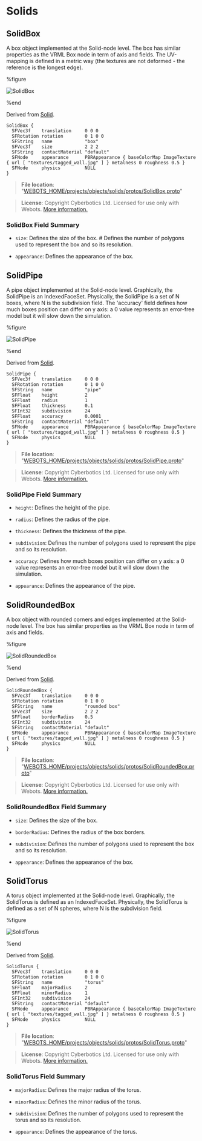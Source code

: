 # Solids

## SolidBox

A box object implemented at the Solid-node level.
The box has similar properties as the VRML Box node in term of axis and fields.
The UV-mapping is defined in a metric way (the textures are not deformed - the reference is the longest edge).

%figure

![SolidBox](images/objects/solids/SolidBox/model.png)

%end

Derived from [Solid](../reference/solid.md).

```
SolidBox {
  SFVec3f    translation     0 0 0
  SFRotation rotation        0 1 0 0
  SFString   name            "box"
  SFVec3f    size            2 2 2
  SFString   contactMaterial "default"
  SFNode     appearance      PBRAppearance { baseColorMap ImageTexture { url [ "textures/tagged_wall.jpg" ] } metalness 0 roughness 0.5 }
  SFNode     physics         NULL
}
```

> **File location**: "[WEBOTS\_HOME/projects/objects/solids/protos/SolidBox.proto](https://github.com/omichel/webots/tree/master/projects/objects/solids/protos/SolidBox.proto)"

> **License**: Copyright Cyberbotics Ltd. Licensed for use only with Webots.
[More information.](https://cyberbotics.com/webots_assets_license)

### SolidBox Field Summary

- `size`: Defines the size of the box.                                                                                                             # Defines the number of polygons used to represent the box and so its resolution.

- `appearance`: Defines the appearance of the box.

## SolidPipe

A pipe object implemented at the Solid-node level.
Graphically, the SolidPipe is an IndexedFaceSet.
Physically, the SolidPipe is a set of N boxes, where N is the subdivision field.
The 'accuracy' field defines how much boxes position can differ on y axis: a 0 value represents an error-free model but it will slow down the simulation.

%figure

![SolidPipe](images/objects/solids/SolidPipe/model.png)

%end

Derived from [Solid](../reference/solid.md).

```
SolidPipe {
  SFVec3f    translation     0 0 0
  SFRotation rotation        0 1 0 0
  SFString   name            "pipe"
  SFFloat    height          2
  SFFloat    radius          1
  SFFloat    thickness       0.1
  SFInt32    subdivision     24
  SFFloat    accuracy        0.0001
  SFString   contactMaterial "default"
  SFNode     appearance      PBRAppearance { baseColorMap ImageTexture { url [ "textures/tagged_wall.jpg" ] } metalness 0 roughness 0.5 }
  SFNode     physics         NULL
}
```

> **File location**: "[WEBOTS\_HOME/projects/objects/solids/protos/SolidPipe.proto](https://github.com/omichel/webots/tree/master/projects/objects/solids/protos/SolidPipe.proto)"

> **License**: Copyright Cyberbotics Ltd. Licensed for use only with Webots.
[More information.](https://cyberbotics.com/webots_assets_license)

### SolidPipe Field Summary

- `height`: Defines the height of the pipe.

- `radius`: Defines the radius of the pipe.

- `thickness`: Defines the thickness of the pipe.

- `subdivision`: Defines the number of polygons used to represent the pipe and so its resolution.

- `accuracy`: Defines how much boxes position can differ on y axis: a 0 value represents an error-free model but it will slow down the simulation.

- `appearance`: Defines the appearance of the pipe.

## SolidRoundedBox

A box object with rounded corners and edges implemented at the Solid-node level.
The box has similar properties as the VRML Box node in term of axis and fields.

%figure

![SolidRoundedBox](images/objects/solids/SolidRoundedBox/model.png)

%end

Derived from [Solid](../reference/solid.md).

```
SolidRoundedBox {
  SFVec3f    translation     0 0 0
  SFRotation rotation        0 1 0 0
  SFString   name            "rounded box"
  SFVec3f    size            2 2 2
  SFFloat    borderRadius    0.5
  SFInt32    subdivision     24
  SFString   contactMaterial "default"
  SFNode     appearance      PBRAppearance { baseColorMap ImageTexture { url [ "textures/tagged_wall.jpg" ] } metalness 0 roughness 0.5 }
  SFNode     physics         NULL
}
```

> **File location**: "[WEBOTS\_HOME/projects/objects/solids/protos/SolidRoundedBox.proto](https://github.com/omichel/webots/tree/master/projects/objects/solids/protos/SolidRoundedBox.proto)"

> **License**: Copyright Cyberbotics Ltd. Licensed for use only with Webots.
[More information.](https://cyberbotics.com/webots_assets_license)

### SolidRoundedBox Field Summary

- `size`: Defines the size of the box.

- `borderRadius`: Defines the radius of the box borders.

- `subdivision`: Defines the number of polygons used to represent the box and so its resolution.

- `appearance`: Defines the appearance of the box.

## SolidTorus

A torus object implemented at the Solid-node level.
Graphically, the SolidTorus is defined as an IndexedFaceSet.
Physically, the SolidTorus is defined as a set of N spheres, where N is the subdivision field.

%figure

![SolidTorus](images/objects/solids/SolidTorus/model.png)

%end

Derived from [Solid](../reference/solid.md).

```
SolidTorus {
  SFVec3f    translation     0 0 0
  SFRotation rotation        0 1 0 0
  SFString   name            "torus"
  SFFloat    majorRadius     2
  SFFloat    minorRadius     1
  SFInt32    subdivision     24
  SFString   contactMaterial "default"
  SFNode     appearance      PBRAppearance { baseColorMap ImageTexture { url [ "textures/tagged_wall.jpg" ] } metalness 0 roughness 0.5 }
  SFNode     physics         NULL
}
```

> **File location**: "[WEBOTS\_HOME/projects/objects/solids/protos/SolidTorus.proto](https://github.com/omichel/webots/tree/master/projects/objects/solids/protos/SolidTorus.proto)"

> **License**: Copyright Cyberbotics Ltd. Licensed for use only with Webots.
[More information.](https://cyberbotics.com/webots_assets_license)

### SolidTorus Field Summary

- `majorRadius`: Defines the major radius of the torus.

- `minorRadius`: Defines the minor radius of the torus.

- `subdivision`: Defines the number of polygons used to represent the torus and so its resolution.

- `appearance`: Defines the appearance of the torus.

